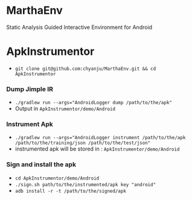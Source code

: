 # MarthaEnv
Static Analysis Guided Interactive Environment for Android

# ApkInstrumentor
  * `git clone git@github.com:chyanju/MarthaEnv.git && cd ApkInstrumentor`

### Dump Jimple IR
  * `./gradlew run --args="AndroidLogger dump /path/to/the/apk"`
  * Output in `ApkInstrumentor/demo/Android`

### Instrument Apk
  * `./gradlew run --args="AndroidLogger instrument /path/to/the/apk /path/to/the/training/json /path/to/the/test/json"`
  * instrumented apk will be stored in : `ApkInstrumentor/demo/Android`

### Sign and install the apk
  * `cd ApkInstrumentor/demo/Android`
  * `./sign.sh path/to/the/instrumented/apk key "android"`
  * `adb install -r -t /path/to/the/signed/apk`
